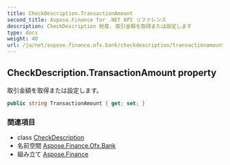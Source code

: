 ```yaml
---
title: CheckDescription.TransactionAmount
second_title: Aspose.Finance for .NET API リファレンス
description: CheckDescription 財産. 取引金額を取得または設定します
type: docs
weight: 40
url: /ja/net/aspose.finance.ofx.bank/checkdescription/transactionamount/
---
```

## CheckDescription.TransactionAmount property

取引金額を取得または設定します。

```csharp
public string TransactionAmount { get; set; }
```

### 関連項目

* class [CheckDescription](../)
* 名前空間 [Aspose.Finance.Ofx.Bank](../../checkdescription/)
* 組み立て [Aspose.Finance](../../../)


